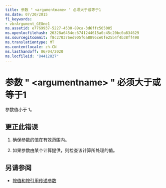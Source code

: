 ```yaml
---
title: 参数 " <argumentname> " 必须大于或等于1
ms.date: 07/20/2015
f1_keywords:
- vbrArgument_GEOne1
ms.assetid: e7769937-5227-4530-89ca-3d6ffc505005
ms.openlocfilehash: 26328a6454ec6741244615a0c45c20bc0a834629
ms.sourcegitcommit: f8c270376ed905f6a8896ce0fe25b4f4b38ff498
ms.translationtype: MT
ms.contentlocale: zh-CN
ms.lasthandoff: 06/04/2020
ms.locfileid: "84412827"
---
```

# <a name="argument-argumentname-must-be-greater-than-or-equal-to-1"></a>参数 " \<argumentname> " 必须大于或等于1
参数值小于 1。  
  
## <a name="to-correct-this-error"></a>更正此错误  
  
1. 确保参数的值在有效范围内。  
  
2. 如果参数由某个计算提供，则检查该计算所处理的值。  
  
## <a name="see-also"></a>另请参阅

- [按值和按引用传递参数](../programming-guide/language-features/procedures/passing-arguments-by-value-and-by-reference.md)
